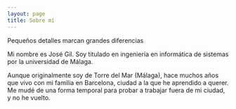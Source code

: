 ```yaml
---
layout: page
title: Sobre mí
---
```


<p class="message">
    Pequeños detalles marcan grandes diferencias
</p>

Mi nombre es José Gil. Soy titulado en ingeniería en informática de sistemas por la universidad de Málaga.

Aunque originalmente soy de Torre del Mar (Málaga), hace muchos años que vivo con mi familia en Barcelona, ciudad a la que he aprendido a querer. Me mudé de una forma temporal para probar a trabajar fuera de mi ciudad, y no he vuelto. 


